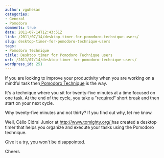 ```yaml
---
author: vguhesan
categories:
- General
- Pomodoro
comments: true
date: 2011-07-14T12:43:51Z
link: /2011/07/14/desktop-timer-for-pomodoro-technique-users/
slug: desktop-timer-for-pomodoro-technique-users
tags:
- Pomodoro Technique
title: Desktop timer for Pomodoro Technique users
url: /2011/07/14/desktop-timer-for-pomodoro-technique-users/
wordpress_id: 251
---
```


If you are looking to improve your productivity when you are working on a mindful task then[ Pomodoro Technique](http://www.pomodorotechnique.com/) is the way.

It's a technique where you sit for twenty-five minutes at a time focused on one task. At the end of the cycle, you take a "required" short break and then start on your next cycle.

Why twenty-five minutes and not thirty? If you find out why, let me know.

Well, Célio Cidral Junior at [http://www.tomighty.org/ ](http://www.tomighty.org/)has created a desktop timer that helps you organize and execute your tasks using the Pomodoro technique.

Give it a try, you won't be disappointed.

Cheers


